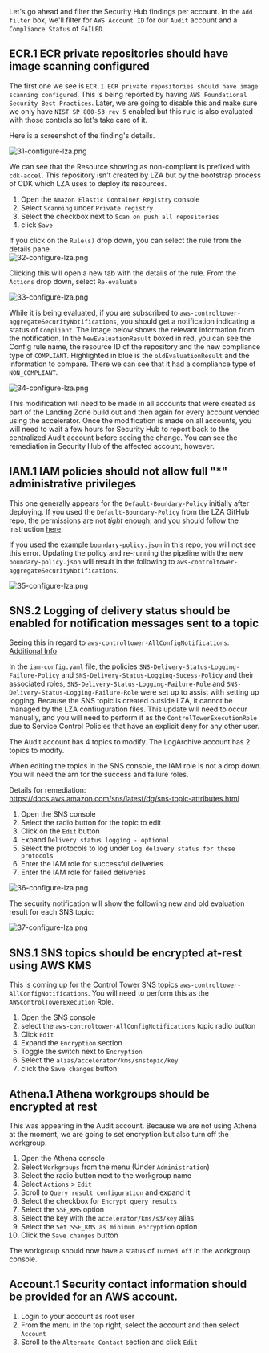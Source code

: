 Let's go ahead and filter the Security Hub findings per account.  In the `Add filter` box, we'll filter for 
`AWS Account ID` for our `Audit` account and a `Compliance Status` of `FAILED`.



## ECR.1 ECR private repositories should have image scanning configured
The first one we see is `ECR.1 ECR private repositories should have image scanning configured`.  This is being reported
by having `AWS Foundational Security Best Practices`.  Later, we are going to disable this and make sure we only have
`NIST SP 800-53 rev 5` enabled but this rule is also evaluated with those controls so let's take care of it.

Here is a screenshot of the finding's details.

![31-configure-lza.png](images%2F31-configure-lza.png)    
   
   
We can see that the Resource showing as non-compliant is prefixed with `cdk-accel`.  This repository isn't created by
LZA but by the bootstrap process of CDK which LZA uses to deploy its resources.  

1. Open the `Amazon Elastic Container Registry` console
2. Select `Scanning` under `Private registry`
3. Select the checkbox next to `Scan on push all repositories`
4. click `Save`


If you click on the `Rule(s)` drop down, you can select the rule from the details pane    
![32-configure-lza.png](images%2F32-configure-lza.png)    
    
Clicking this will open a new tab with the details of the rule.  From the `Actions` drop down, select `Re-evaluate`
    
![33-configure-lza.png](images%2F33-configure-lza.png)    
    
While it is being evaluated, if you are subscribed to `aws-controltower-aggregateSecurityNotifications`, you should get 
a notification indicating a status of `Compliant`.  The image below shows the relevant information from the notification.
In the  `NewEvaluationResult` boxed in red, you can see the Config rule name, the resource ID of the repository and
the new compliance type of `COMPLIANT`. Highlighted in blue is the `oldEvaluationResult` and the information to compare. 
There we can see that it had a compliance type of `NON_COMPLIANT`.
    
![34-configure-lza.png](images%2F34-configure-lza.png)    
    
This modification will need to be made in all accounts that were created as part of the Landing Zone build out and then again
for every account vended using the accelerator.  Once the modification is made on all accounts, you will need to wait a few hours for Security Hub
to report back to the centralized Audit account before seeing the change.  You can see the remediation in Security Hub
of the affected account, however.


## IAM.1 IAM policies should not allow full "*" administrative privileges

This one generally appears for the `Default-Boundary-Policy` initially after deploying.  If you used the `Default-Boundary-Policy`
from the LZA GitHub repo, the permissions are not _tight_ enough, and you should follow the instruction [here](https://docs.aws.amazon.com/IAM/latest/UserGuide/reference_policies_examples_iam_mfa-selfmanage.html).

If you used the example `boundary-policy.json` in this repo, you will not see this error. Updating the policy and re-running
the pipeline with the new `boundary-policy.json` will result in the following to `aws-controltower-aggregateSecurityNotifications`.


![35-configure-lza.png](images%2F35-configure-lza.png)

## SNS.2 Logging of delivery status should be enabled for notification messages sent to a topic
Seeing this in regard to `aws-controltower-AllConfigNotifications`. [Additional Info](https://docs.aws.amazon.com/securityhub/latest/userguide/sns-controls.html#sns-2)

In the `iam-config.yaml` file, the policies `SNS-Delivery-Status-Logging-Failure-Policy` and `SNS-Delivery-Status-Logging-Sucess-Policy`
and their associated roles, `SNS-Delivery-Status-Logging-Failure-Role` and `SNS-Delivery-Status-Logging-Failure-Role` were set up
to assist with setting up logging.  Because the SNS topic is created outside LZA, it cannot be managed by the LZA
confiuguration files.  This update will need to occur manually, and you will need to perform it as the `ControlTowerExecutionRole`
due to Service Control Policies that have an explicit deny for any other user.

The Audit account has 4 topics to modify.
The LogArchive account has 2 topics to modify.

When editing the topics in the SNS console, the IAM role is not a drop down.  You will need the arn for the success
and failure roles.

Details for remediation:    
https://docs.aws.amazon.com/sns/latest/dg/sns-topic-attributes.html

1. Open the SNS console
2. Select the radio button for the topic to edit
3. Click on the `Edit` button
4. Expand `Delivery status logging - optional`
5. Select the protocols to log under `Log delivery status for these protocols`
6. Enter the IAM role for successful deliveries
7. Enter the IAM role for failed deliveries

![36-configure-lza.png](images%2F36-configure-lza.png)    
    
The security notification will show the following new and old evaluation result for each SNS topic:
    
![37-configure-lza.png](images%2F37-configure-lza.png)    
    
## SNS.1 SNS topics should be encrypted at-rest using AWS KMS
This is coming up for the Control Tower SNS topics `aws-controltower-AllConfigNotifications`. You will need to perform this
as the `AWSControlTowerExecution` Role.

1. Open the SNS console
2. select the `aws-controltower-AllConfigNotifications` topic radio button
3. Click `Edit`
4. Expand the `Encryption` section
5. Toggle the switch next to `Encryption`
6. Select the `alias/accelerator/kms/snstopic/key`
7. click the `Save changes` button

## Athena.1 Athena workgroups should be encrypted at rest
This was appearing in the Audit account.  Because we are not using Athena at the moment, we are going to set encryption
but also turn off the workgroup.

1. Open the Athena console
2. Select `Workgroups` from the menu (Under `Administration`)
3. Select the radio button next to the workgroup name
4. Select `Actions` > `Edit`
5. Scroll to `Query result configuration` and expand it
6. Select the checkbox for `Encrypt query results`
7. Select the `SSE_KMS` option
8. Select the key with the `accelerator/kms/s3/key` alias
9. Select the `Set SSE_KMS as minimum encryption` option
9. Click the `Save changes` button

The workgroup should now have a status of `Turned off` in the workgroup console.


## Account.1 Security contact information should be provided for an AWS account.

1. Login to your account as root user
2. From the menu in the top right, select the account and then select `Account`
3. Scroll to the `Alternate Contact` section and click `Edit`
